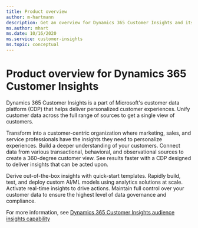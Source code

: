 ```yaml
---
title: Product overview
author: m-hartmann
description: Get an overview for Dynamics 365 Customer Insights and its capabilites.
ms.author: mhart
ms.date: 10/16/2020
ms.service: customer-insights
ms.topic: conceptual
---
```


# Product overview for Dynamics 365 Customer Insights

Dynamics 365 Customer Insights is a part of Microsoft's customer data platform (CDP) that helps deliver personalized customer experiences. Unify customer data across the full range of sources to get a single view of customers. 

Transform into a customer-centric organization where marketing, sales, and service professionals have the insights they need to personalize experiences. Build a deeper understanding of your customers. Connect data from various transactional, behavioral, and observational sources to create a 360-degree customer view. See results faster with a CDP designed to deliver insights that can be acted upon. 

Derive out-of-the-box insights with quick-start templates. Rapidly build, test, and deploy custom AI/ML models using analytics solutions at scale. Activate real-time insights to drive actions. Maintain full control over your customer data to ensure the highest level of data governance and compliance. 

For more information, see [Dynamics 365 Customer Insights audience insights capability](audience-insights/overview.md)